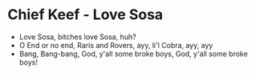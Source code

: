 # Chief Keef - Love Sosa

* Love Sosa, bitches love Sosa, huh?
* O End or no end, Raris and Rovers, ayy, li'l Cobra, ayy, ayy
* Bang, Bang-bang, God, y'all some broke boys, God, y'all some broke boys!
